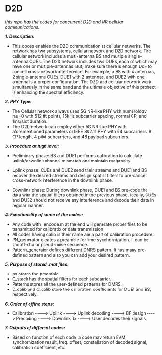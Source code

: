 # D2D
_this repo has the codes for concurrent D2D and NR cellular communications._

***1. Description:***

   - This codes enables the D2D communication at cellular networks. The network has two subsystems, cellular network
     and D2D network.
     The cellular network includes a multi-antenna BS and multiple single-antenna CUEs. The D2D network includes two DUEs, each of 
     which may have one or multiple-antennas. But, make sure there is enough DoF to cancell cross-network interference. For example,
     a BS with 4 antennas, 2 single-antenna CUEs, DUE1 with 2 antennas, and DUE2 with one antenna is a proper configuration. The D2D
     and cellular network work simultanusly in the same band and the ultimate objective of this prohect is enhancing the spectral 
     efficiency.


***2. PHY Type:***

   - The Cellular network always uses 5G NR-like PHY with numerology mu=0 with 512 fft points, 15kHz subcarrier spacing, normal CP, 
     and 1ms/slot duration.
   - The D2D network can employ either 5G NR-like PHY with aforementioned parameters or IEEE 802.11 PHY with 64 subcarriers, 8 CP
     length, 4 pilot subcarriers, and 48 payload subcarriers.


***3. Procedure at high level:***

   + Preliminary phase: BS and DUE1 performs calibration to calculate uplink/downlink channel mismatch and maintain reciprosity.

   + Uplink phase:   CUEs and DUE2 send their streams and DUE1 and BS recover the desired streams and design spatial filters to 
                     pre-cancel cross-network interference in the downlink phase.
   + Downlink phase: During downlink phase, DUE1 and BS pre-code the data with the spatial filters obtained in the previous phase.
                     Ideally, CUEs and DUE2 should not receive any interference and decode their data in regular manner.


***4. Functionality of some of the codes:***

   + Any code with _encode.m at the end will generate proper files to be transmitted for calibratio or data transmission
   + All codes having calib in their name are a part of calibration procedure.
   + PN_generator creates a preamble for time synchornization. It can be zadoff-chu or pseud-noise sequence.
   + Pattern_generator defines different DMRS pattern. It has many pre-defined pattern and also you can add your desired pattern.

***5. Purpose of stored .mat files:***

   + pn stores the preamble
   + G_stack has the spatial filters for each subcarrier.
   + Patterns stores all the user-defined patterns for DMRS.
   + D_calib and C_calib store the calibration coefficients for DUE1 and BS, respectively.


***6. Order of offine steps:***

   + Calibration ----> Uplink ----> Uplink decoding ----> BF design ----> Precoding ----> Downlink Tx ----> User decodes their signals

***7. Outputs of different codes:***

   + Based on function of each code, a code may return EVM, synchornization result, freq. offset, constellation of decoded signal, 
     calibration coefficient, etc.
